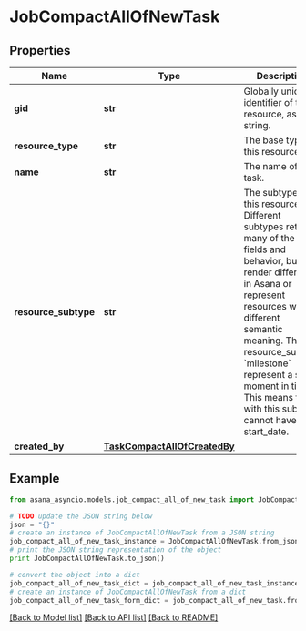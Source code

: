 # JobCompactAllOfNewTask


## Properties

Name | Type | Description | Notes
------------ | ------------- | ------------- | -------------
**gid** | **str** | Globally unique identifier of the resource, as a string. | [optional] [readonly] 
**resource_type** | **str** | The base type of this resource. | [optional] [readonly] 
**name** | **str** | The name of the task. | [optional] 
**resource_subtype** | **str** | The subtype of this resource. Different subtypes retain many of the same fields and behavior, but may render differently in Asana or represent resources with different semantic meaning. The resource_subtype &#x60;milestone&#x60; represent a single moment in time. This means tasks with this subtype cannot have a start_date. | [optional] 
**created_by** | [**TaskCompactAllOfCreatedBy**](TaskCompactAllOfCreatedBy.md) |  | [optional] 

## Example

```python
from asana_asyncio.models.job_compact_all_of_new_task import JobCompactAllOfNewTask

# TODO update the JSON string below
json = "{}"
# create an instance of JobCompactAllOfNewTask from a JSON string
job_compact_all_of_new_task_instance = JobCompactAllOfNewTask.from_json(json)
# print the JSON string representation of the object
print JobCompactAllOfNewTask.to_json()

# convert the object into a dict
job_compact_all_of_new_task_dict = job_compact_all_of_new_task_instance.to_dict()
# create an instance of JobCompactAllOfNewTask from a dict
job_compact_all_of_new_task_form_dict = job_compact_all_of_new_task.from_dict(job_compact_all_of_new_task_dict)
```
[[Back to Model list]](../README.md#documentation-for-models) [[Back to API list]](../README.md#documentation-for-api-endpoints) [[Back to README]](../README.md)



